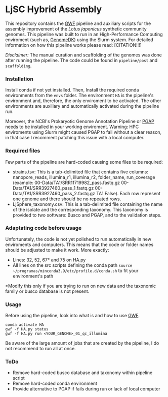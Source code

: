 # LjSC Hybrid Assembly

This repository contains the [GWF](https://gwf.app/) pipeline and auxiliary scripts for the assembly improvement of the _Lotus japonicus_ synthetic community genomes. This pipeline was built to run in an High-Performance Computing enviroment (such as, [GenomeDK](https://genome.au.dk/)) using the Slurm system. For detailed information on how this pipeline works please read: [CITATION!!!]

_Disclaimer:_ The manual curation and scaffolding of the genomes was done after running the pipeline. The code could be found in `pipeline/post` and `scaffolding`.

### Installation

Install conda if not yet installed. Then, Install the required conda environments from the `envs` folder. The environment `HA` is the pipeline's environment and, therefore, the only enviroment to be activated. The other environments are auxiliary and automatically activated during the pipeline run.

Moreover, the NCBI's Prokaryotic Genome Annotation Pipeline or [PGAP](https://github.com/ncbi/pgap) needs to be installed in your working enviroment. Warning: HPC enviroments using Slurm might caused PGAP to fail without a clear reason, in that case I recomment patching this issue with a local computer.

### Required files

Few parts of the pipeline are hard-coded causing some files to be required:

- strains.tsv: This is a tab-delimited file that contains five columns: nanopore_reads, illumina_r1, illumina_r2, folder_name, run_coverage (example: 00-Data/TA1/SRR11719982_pass.fastq.gz 00-Data/TA1/SRR3927460_pass_1.fastq.gz 00-Data/TA1/SRR3927460_pass_2.fastq.gz TA1 False). Each row represent one genome and there should be no repeated rows.
- LjSphere_taxonomy.csv: This is a tab-delimited file containing the name of the isolate and the corresponding taxonomy. This taxonomy is provided to two software: Busco and PGAP, and to the validation steps. 

### Adaptating code before usage

Unfortunately, the code is not yet polished to run automatically in new enviroments and computers. This means that the code or folder names should be adjusted to make it work. More exactly:

- Lines: 32, 52, 67* and 75 on HA.py
- All lines on the src scripts defining the conda path `source ~/programas/minconda3.9/etc/profile.d/conda.sh` to fit your environment's path

*Modify this only if you are trying to run on new data and the taxonomic family or busco database is not present.

### Usage

Before using the pipeline, look into what is and how to use [GWF](https://gwf.app/).

```
conda activate HA
gwf -f HA.py status
gwf -f HA.py run <YOUR_GENOME>_01_qc_illumina
```

Be aware of the large amount of jobs that are created by the pipeline, I do not recommend to run all at once.

### ToDo

- Remove hard-coded busco database and taxonomy within pipeline script
- Remove hard-coded conda environment
- Provide alternative to PGAP if fails during run or lack of local computer